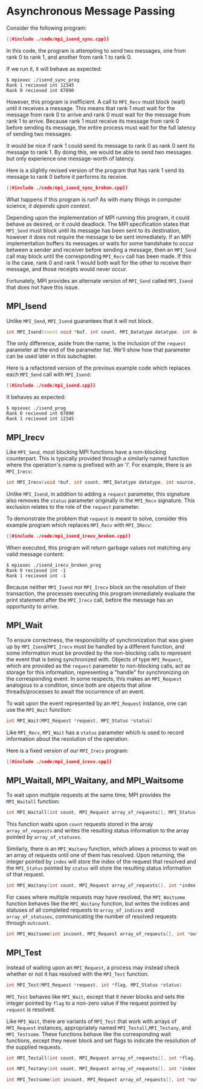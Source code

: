 # Asynchronous Message Passing

Consider the following program:

```cpp
{{#include ./code/mpi_isend_sync.cpp}}
```

In this code, the program is attempting to send two messages, one from rank 0 to rank 1, and another from rank 1 to rank 0.

If we run it, it will behave as expected:

```console
$ mpiexec ./isend_sync_prog
Rank 1 recieved int 12345
Rank 0 recieved int 67890
```

However, this program is inefficient.
A call to `MPI_Recv` must block (wait) until it receives a message.
This means that rank 1 must wait for the message from rank 0 to arrive and rank 0 must wait for the message from rank 1 to arrive.
Because rank 1 must receive its message from rank 0 before sending its message, the entire process must wait for the full latency of sending two messages.


It would be nice if rank 1 could send its message to rank 0 as rank 0 sent its message to rank 1.
By doing this, we would be able to send two messages but only experience one message-worth of latency.

Here is a slightly revised version of the program that has rank 1 send its message to rank 0 before it performs its receive.

```cpp
{{#include ./code/mpi_isend_sync_broken.cpp}}
```

What happens if this program is run? As with many things in computer science, *it depends upon context*.

Depending upon the implementation of MPI running this program, it could behave as desired, or it could deadlock.
The MPI specification states that `MPI_Send` must block until its message has been sent to its destination, however it does not require the message to be sent immediately.
If an MPI implementation buffers its messages or waits for some handshake to occur between a sender and receiver before sending a message, then an `MPI_Send` call may block until the corresponding `MPI_Recv` call has been made.
If this is the case, rank 0 and rank 1 would both wait for the other to receive their message, and those receipts would never occur.


Fortunately, MPI provides an alternate version of `MPI_Send` called `MPI_Isend` that does not have this issue.

## MPI_Isend

Unlike `MPI_Send`, `MPI_Isend` guarantees that it will not block.

```cpp
int MPI_Isend(const void *buf, int count, MPI_Datatype datatype, int dest, int tag, MPI_Comm comm, MPI_Request *request)
```

The only difference, aside from the name, is the inclusion of the `request` parameter at the end of the parameter list.
We'll show how that parameter can be used later in this subchapter.

Here is a refactored version of the previous example code which replaces each `MPI_Send` call with `MPI_Isend`:

```cpp
{{#include ./code/mpi_isend.cpp}}
```

It behaves as expected:

```console
$ mpiexec ./isend_prog
Rank 0 recieved int 67890
Rank 1 recieved int 12345
```


## MPI_Irecv

Like `MPI_Send`, most blocking MPI functions have a non-blocking counterpart.
This is typically provided through a similarly named function where the operation's name is prefixed with an 'I'.
For example, there is an `MPI_Irecv`:

```cpp
int MPI_Irecv(void *buf, int count, MPI_Datatype datatype, int source, int tag, MPI_Comm comm, MPI_Request *request)
```

Unlike `MPI_Isend`, in addition to adding a `request` parameter, this signature also removes the `status` parameter originally in the `MPI_Recv` signature.
This exclusion relates to the role of the `request` parameter.

To demonstrate the problem that `request` is meant to solve, consider this example program which replaces `MPI_Recv` with `MPI_IRecv`:

```cpp
{{#include ./code/mpi_isend_irecv_broken.cpp}}
```

When executed, this program will return garbage values not matching any valid message content:

```console
$ mpiexec ./isend_irecv_broken_prog
Rank 0 recieved int -1
Rank 1 recieved int -1
```


Because neither `MPI_Isend` nor `MPI_Irecv` block on the resolution of their transaction, the processes executing this program immediately evaluate the print statement after the `MPI_Irecv` call, before the message has an opportunity to arrive.


## MPI_Wait

To ensure correctness, the responsibility of synchronization that was given up by `MPI_Isend`/`MPI_Irecv` must be handled by a different function, and some information must be provided by the non-blocking calls to represent the event that is being synchronized with.
Objects of type `MPI_Request`, which are provided as the `request` parameter to non-blocking calls, act as storage for this information, representing a "handle" for synchronizing on the corresponding event.
In some respects, this makes an `MPI_Request` analogous to a condition, since both are objects that allow threads/processes to await the occurrence of an event.

To wait upon the event represented by an `MPI_Request` instance, one can use the `MPI_Wait` function:

```cpp
int MPI_Wait(MPI_Request *request, MPI_Status *status)
```

Like `MPI_Recv`, `MPI_Wait` has a `status` parameter which is used to record information about the resolution of the operation.

Here is a fixed version of our `MPI_Irecv` program:

```cpp
{{#include ./code/mpi_isend_irecv.cpp}}
```



## MPI_Waitall, MPI_Waitany, and MPI_Waitsome

To wait upon multiple requests at the same time, MPI provides the `MPI_Waitall` function:

```cpp
int MPI_Waitall(int count, MPI_Request array_of_requests[], MPI_Status *array_of_statuses)
```

This function waits upon `count` requests stored in the array `array_of_requests` and writes the resulting status information to the array pointed by `array_of_statuses`.

Similarly, there is an `MPI_Waitany` function, which allows a process to wait on an array of requests until one of them has resolved.
Upon returning, the integer pointed by `index` will store the index of the request that resolved and the `MPI_Status` pointed by `status` will store the resulting status information of that request.

```cpp
int MPI_Waitany(int count, MPI_Request array_of_requests[], int *index, MPI_Status *status)
```

For cases where multiple requests may have resolved, the `MPI_Waitsome` function behaves like the `MPI_Waitany` function, but writes the indices and statuses of all completed requests to `array_of_indices` and `array_of_statuses`, communicating the number of resolved requests through `outcount`.

```cpp
int MPI_Waitsome(int incount, MPI_Request array_of_requests[], int *outcount, int array_of_indices[], MPI_Status array_of_statuses[])
```


## MPI_Test

Instead of waiting upon an `MPI_Request`, a process may instead check whether or not it has resolved with the `MPI_Test` function.

```cpp
int MPI_Test(MPI_Request *request, int *flag, MPI_Status *status)
```

`MPI_Test` behaves like `MPI_Wait`, except that it never blocks and sets the integer pointed by `flag` to a non-zero value if the request pointed by `request` is resolved.

Like `MPI_Wait`, there are variants of `MPI_Test` that work with arrays of `MPI_Request` instances, appropriately named `MPI_Testall`,`MPI_Testany`, and `MPI_Testsome`.
These functions behave like the corresponding wait functions, except they never block and set flags to indicate the resolution of the supplied requests.


```cpp
int MPI_Testall(int count, MPI_Request array_of_requests[], int *flag, MPI_Status array_of_statuses[])
```

```cpp
int MPI_Testany(int count, MPI_Request array_of_requests[], int *index, int *flag, MPI_Status *status)
```

```cpp
int MPI_Testsome(int incount, MPI_Request array_of_requests[], int *outcount, int array_of_indices[], MPI_Status array_of_statuses[])
```
